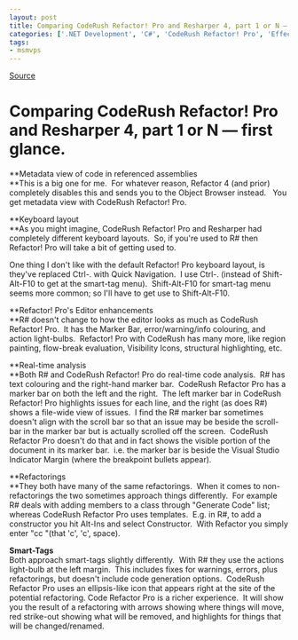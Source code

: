 ```yaml
---
layout: post
title: Comparing CodeRush Refactor! Pro and Resharper 4, part 1 or N — first glance.
categories: ['.NET Development', 'C#', 'CodeRush Refactor! Pro', 'EffectiveIoC', 'Resharper', 'Software Development']
tags:
- msmvps
---
```

[Source](http://blogs.msmvps.com/peterritchie/2008/06/25/comparing-coderush-refactor-pro-and-resharper-4-part-1-or-n-first-glance/ "Permalink to Comparing CodeRush Refactor! Pro and Resharper 4, part 1 or N — first glance.")

# Comparing CodeRush Refactor! Pro and Resharper 4, part 1 or N — first glance.

**Metadata view of code in referenced assemblies  
**This is a big one for me.  For whatever reason, Refactor 4 (and prior) completely disables this and sends you to the Object Browser instead.   You get metadata view with CodeRush Refactor! Pro.  

**Keyboard layout  
**As you might imagine, CodeRush Refactor! Pro and Resharper had completely different keyboard layouts.  So, if you're used to R# then Refactor! Pro will take a bit of getting used to.

One thing I don't like with the default Refactor! Pro keyboard layout, is they've replaced Ctrl-. with Quick Navigation.  I use Ctrl-. (instead of Shift-Alt-F10 to get at the smart-tag menu).  Shift-Alt-F10 for smart-tag menu seems more common; so I'll have to get use to Shift-Alt-F10.

**Refactor! Pro's Editor enhancements  
**R# doesn't change to how the editor looks as much as CodeRush Refactor! Pro.  It has the Marker Bar, error/warning/info colouring, and action light-bulbs.  Refactor! Pro with CodeRush has many more, like region painting, flow-break evaluation, Visibility Icons, structural highlighting, etc. 

**Real-time analysis  
**Both R# and CodeRush Refactor! Pro do real-time code analysis.  R# has text colouring and the right-hand marker bar.  CodeRush Refactor Pro has a marker bar on both the left and the right.  The left marker bar in CodeRush Refactor! Pro highlights issues for each line, and the right (as does R#) shows a file-wide view of issues.  I find the R# marker bar sometimes doesn't align with the scroll bar so that an issue may be beside the scroll-bar in the marker bar but is actually scrolled off the screen.  CodeRush Refactor Pro doesn't do that and in fact shows the visible portion of the document in its marker bar.  i.e. the marker bar is beside the Visual Studio Indicator Margin (where the breakpoint bullets appear).

**Refactorings  
**They both have many of the same refactorings.  When it comes to non-refactorings the two sometimes approach things differently.  For example R# deals with adding members to a class through "Generate Code" list; whereas CodeRush Refactor Pro uses templates.  E.g. in R#, to add a constructor you hit Alt-Ins and select Constructor.  With Refactor you simply enter "cc "(that 'c', 'c', space).

**Smart-Tags**  
Both approach smart-tags slightly differently.  With R# they use the actions light-bulb at the left margin.  This includes fixes for warnings, errors, plus refactorings, but doesn't include code generation options.  CodeRush Refactor Pro uses an ellipsis-like icon that appears right at the site of the potential refactoring. Code Refactor Pro is a richer experience.  It will show you the result of a refactoring with arrows showing where things will move, red strike-out showing what will be removed, and highlights for things that will be changed/renamed.   

